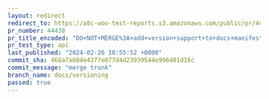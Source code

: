 ```yaml
---
layout: redirect
redirect_to: https://a8c-woo-test-reports.s3.amazonaws.com/public/pr/44438/api/index.html
pr_number: 44438
pr_title_encoded: "DO+NOT+MERGE%3A+add+version+support+to+docs+manifest"
pr_test_type: api
last_published: "2024-02-26 18:55:52 +0000"
commit_sha: 468a7a684e4277e077d4d23939544e996401d16c
commit_message: "merge trunk"
branch_name: docs/versioning
passed: true
---
```

